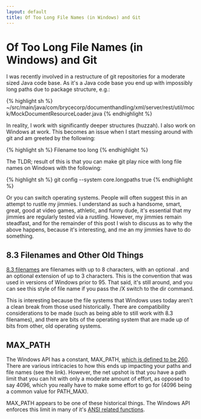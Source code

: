 ```yaml
---
layout: default
title: Of Too Long File Names (in Windows) and Git
---
```


# Of Too Long File Names (in Windows) and Git

I was recently involved in a restructure of git repositories for a moderate sized Java code base. As it's a Java code base you end up with impossibly long paths due to package structure, e.g.:

{% highlight sh %}
~/src/main/java/com/brycecorp/documenthandling/xml/server/rest/util/mock/MockDocumentResourceLoader.java
{% endhighlight %}

In reality, I work with significantly deeper structures (huzzah). I also work on Windows at work. This becomes an issue when I start messing around with git and am greeted by the following:

{% highlight sh %}
Filename too long
{% endhighlight %}

The TLDR; result of this is that you can make git play nice with long file names on Windows with the following:

{% highlight sh %}
git config --system core.longpaths true
{% endhighlight %}

Or you can switch operating systems. People will often suggest this in an attempt to rustle my jimmies. I understand as such a handsome, smart, great, good at video games, athletic, and funny dude, it's essential that my jimmies are regularly tested via a rustling. However, my jimmies remain steadfast, and for the remainder of this post I wish to discuss as to why the above happens, because it's interesting, and me an my jimmies have to do something.

## 8.3 Filenames and Other Old Things

[8.3 filenames](https://en.wikipedia.org/wiki/8.3_filename) are filenames with up to 8 characters, with an optional . and an optional extension of up to 3 characters. This is the convention that was used in versions of Windows prior to 95. That said, it's still around, and you can see this style of file name if you pass the /X switch to the dir command.

This is interesting because the file systems that Windows uses today aren't a clean break from those used historically. There are compatibility considerations to be made (such as being able to still work with 8.3 filenames), and there are bits of the operating system that are made up of bits from other, old operating systems.

## MAX_PATH

The Windows API has a constant, MAX_PATH, [which is defined to be 260]( https://msdn.microsoft.com/en-us/library/aa365247%28VS.85%29.aspx#maxpath). There are various intricacies to how this ends up impacting your paths and file names (see the link). However, the net upshot is that you have a path limit that you can hit with only a moderate amount of effort, as opposed to say 4096, which you really have to make some effort to go for (4096 being a common value for PATH_MAX).

MAX_PATH appears to be one of these historical things. The Windows API enforces this limit in many of it's [ANSI related functions](https://msdn.microsoft.com/en-us/library/windows/desktop/aa365239%28v=vs.85%29.aspx).
